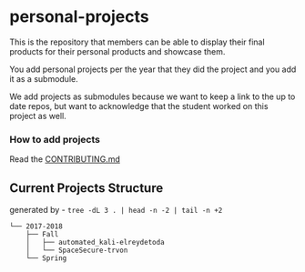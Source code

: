 # personal-projects
This is the repository that members can be able to display their final products for their personal products and showcase them.

You add personal projects per the year that they did the project and you add it as a submodule.

We add projects as submodules because we want to keep a link to the up to date repos, but want to acknowledge that the student worked on this project as well.

### How to add projects

Read the [CONTRIBUTING.md](CONTRIBUTING.md)

## Current Projects Structure

generated by - `tree -dL 3 . | head -n -2 | tail -n +2`

```
└── 2017-2018
    ├── Fall
    │   ├── automated_kali-elreydetoda
    │   └── SpaceSecure-trvon
    └── Spring
```
